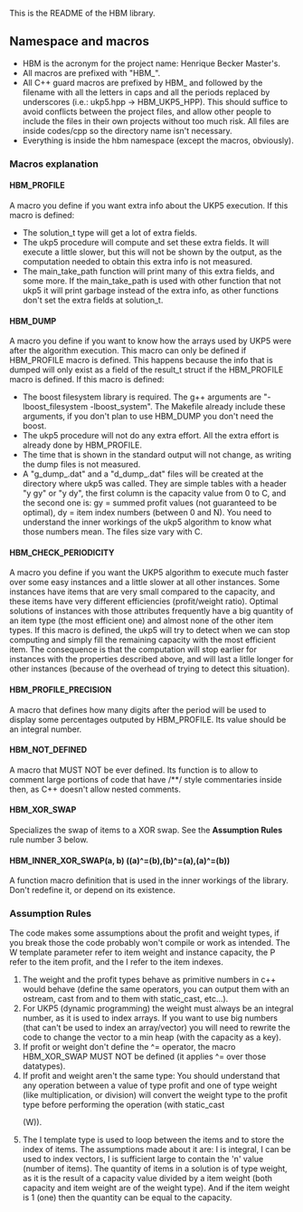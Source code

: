This is the README of the HBM library.

## Namespace and macros

  * HBM is the acronym for the project name: Henrique Becker Master's.
  * All macros are prefixed with "HBM_".
  * All C++ guard macros are prefixed by HBM_ and followed by the filename with all the letters in caps and all the periods replaced by underscores (i.e.: ukp5.hpp -> HBM_UKP5_HPP). This should suffice to avoid conflicts between the project files, and allow other people to include the files in their own projects without too much risk. All files are inside codes/cpp so the directory name isn't necessary.
  * Everything is inside the hbm namespace (except the macros, obviously).

### Macros explanation

#### HBM_PROFILE
A macro you define if you want extra info about the UKP5 execution.
If this macro is defined:
* The solution_t type will get a lot of extra fields.
* The ukp5 procedure will compute and set these extra fields. It will execute
  a little slower, but this will not be shown by the output, as the computation
  needed to obtain this extra info is not measured.
* The main_take_path function will print many of this extra fields, and some
  more. If the main_take_path is used with other function that not
  ukp5 it will print garbage instead of the extra info, as other functions
  don't set the extra fields at solution_t.

#### HBM_DUMP
A macro you define if you want to know how the arrays used by UKP5
were after the algorithm execution.
This macro can only be defined if HBM_PROFILE macro is defined. This
happens because the info that is dumped will only exist as a field
of the result_t struct if the HBM_PROFILE macro is defined.
If this macro is defined:
* The boost filesystem library is required. The g++ arguments are
  "-lboost_filesystem -lboost_system". The Makefile already include
  these arguments, if you don't plan to use HBM_DUMP you don't need
  the boost.
* The ukp5 procedure will not do any extra effort. All the extra effort
  is already done by HBM_PROFILE.
* The time that is shown in the standard output will not change, as
  writing the dump files is not measured.
* A "g_dump_<filename>.dat" and a "d_dump_<filename>.dat" files will be
  created at the directory where ukp5 was called. They are simple tables
  with a header "y gy" or "y dy", the first column is the capacity value
  from 0 to C, and the second one is: gy = summed profit values (not
  guaranteed to be optimal), dy = item index numbers (between 0 and N).
  You need to understand the inner workings of the ukp5 algorithm
  to know what those numbers mean. The files size vary with C.

#### HBM_CHECK_PERIODICITY
A macro you define if you want the UKP5 algorithm to execute much faster
over some easy instances and a little slower at all other instances. Some
instances have items that are very small compared to the capacity, and
these items have very different efficiencies (profit/weight ratio).
Optimal solutions of instances with those attributes frequently have a
big quantity of an item type (the most efficient one) and almost none
of the other item types. If this macro is defined, the ukp5 will try to
detect when we can stop computing and simply fill the remaining capacity
with the most efficient item. The consequence is that the computation will
stop earlier for instances with the properties described above, and will
last a litlle longer for other instances (because of the overhead of trying
to detect this situation).

#### HBM_PROFILE_PRECISION
A macro that defines how many digits after the period will be used to display
some percentages outputed by HBM_PROFILE. Its value should be an integral
number.

#### HBM_NOT_DEFINED
A macro that MUST NOT be ever defined. Its function is to allow to comment
large portions of code that have /**/ style commentaries inside then, as
C++ doesn't allow nested comments.

#### HBM_XOR_SWAP
Specializes the swap of items to a XOR swap. See the **Assumption Rules**
rule number 3 below.

#### HBM_INNER_XOR_SWAP(a, b) ((a)^=(b),(b)^=(a),(a)^=(b))
A function macro definition that is used in the inner workings
of the library. Don't redefine it, or depend on its existence.

### Assumption Rules
The code makes some assumptions about the profit and weight types,
if you break those the code probably won't compile or work as
intended. The W template parameter refer to item weight and instance
capacity, the P refer to the item profit, and the I refer to the
item indexes.
1. The weight and the profit types behave as primitive numbers in c++
   would behave (define the same operators, you can output them
   with an ostream, cast from and to them with static_cast, etc...).
2. For UKP5 (dynamic programming) the weight must always be an
   integral number, as it is used to index arrays. If you want to use 
   big numbers (that can't be used to index an array/vector) you will
   need to rewrite the code to change the vector to a min heap (with
   the capacity as a key).
3. If profit or weight don't define the ^= operator, the macro HBM_XOR_SWAP
   MUST NOT be defined (it applies ^= over those datatypes).
4. If profit and weight aren't the same type: You should understand that any
   operation between a value of type profit and one of type weight
   (like multiplication, or division) will convert the weight type
   to the profit type before performing the operation (with
   static_cast<P>(W)).
5. The I template type is used to loop between the items and to store the 
   index of items. The assumptions made about it are: I is integral, I can
   be used to index vectors, I is sufficient large to contain the 'n' value
   (number of items).
   The quantity of items in a solution is of type weight, as it is
   the result of a capacity value divided by a item weight (both capacity
   and item weight are of the weight type). And if the item weight is 1
   (one) then the quantity can be equal to the capacity.


